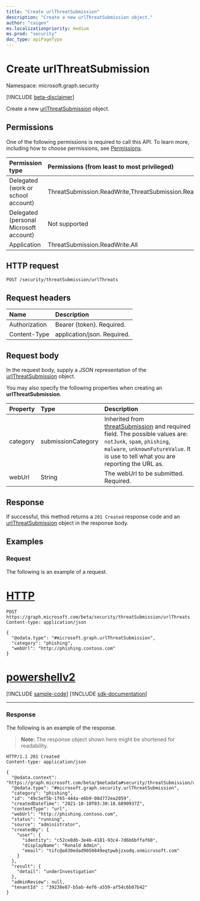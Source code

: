 ```yaml
---
title: "Create urlThreatSubmission"
description: "Create a new urlThreatSubmission object."
author: "caigen"
ms.localizationpriority: medium
ms.prod: "security"
doc_type: apiPageType
---
```


# Create urlThreatSubmission
Namespace: microsoft.graph.security

[!INCLUDE [beta-disclaimer](../../includes/beta-disclaimer.md)]

Create a new [urlThreatSubmission](../resources/security-urlthreatsubmission.md) object.

## Permissions
One of the following permissions is required to call this API. To learn more, including how to choose permissions, see [Permissions](/graph/permissions-reference).

|Permission type|Permissions (from least to most privileged)|
|:---|:---|
|Delegated (work or school account)|ThreatSubmission.ReadWrite,ThreatSubmission.ReadWrite.All|
|Delegated (personal Microsoft account)|Not supported|
|Application|ThreatSubmission.ReadWrite.All|

## HTTP request

<!-- {
  "blockType": "ignored"
}
-->
``` http
POST /security/threatSubmission/urlThreats
```

## Request headers
|Name|Description|
|:---|:---|
|Authorization|Bearer {token}. Required.|
|Content-Type|application/json. Required.|

## Request body
In the request body, supply a JSON representation of the [urlThreatSubmission](../resources/security-urlthreatsubmission.md) object.

You may also specify the following properties when creating an **urlThreatSubmission**.

|Property|Type|Description|
|:---|:---|:---|
|category|submissionCategory|Inherited from [threatSubmission](../resources/security-threatsubmission.md) and required field. The possible values are: `notJunk`, `spam`, `phishing`, `malware`, `unknownFutureValue`. It is use to tell what you are reporting the URL as.|
|webUrl|String|The webUrl to be submitted. Required.|



## Response

If successful, this method returns a `201 Created` response code and an [urlThreatSubmission](../resources/security-urlthreatsubmission.md) object in the response body.

## Examples

### Request
The following is an example of a request.

# [HTTP](#tab/http)
<!-- {
  "blockType": "request",
  "name": "create_urlthreatsubmission_from_urlthreats"
}
-->
``` http
POST https://graph.microsoft.com/beta/security/threatSubmission/urlThreats
Content-type: application/json

{
  "@odata.type": "#microsoft.graph.urlThreatSubmission",
  "category": "phishing",
  "webUrl": "http://phishing.contoso.com"
}
```

# [powershellv2](#tab/powershellv2)
[!INCLUDE [sample-code](../includes/snippets/powershellv2/create-urlthreatsubmission-from-urlthreats-powershellv2-snippets.md)]
[!INCLUDE [sdk-documentation](../includes/snippets/snippets-sdk-documentation-link.md)]

---

### Response
The following is an example of the response.

> **Note:** The response object shown here might be shortened for readability.

<!-- {
  "blockType": "response",
  "truncated": true,
  "@odata.type": "microsoft.graph.security.urlThreatSubmission"
}
-->
``` http
HTTP/1.1 201 Created
Content-type: application/json

{
  "@odata.context": "https://graph.microsoft.com/beta/$metadata#security/threatSubmission/urlThreatSubmission/$entity",
  "@odata.type": "#microsoft.graph.security.urlThreatSubmission",
  "category": "phishing",  
  "id": "49c5ef5b-1f65-444a-e6b9-08d772ea2059",
  "createdDateTime": "2021-10-10T03:30:18.6890937Z",
  "contentType": "url",
  "webUrl": "http://phishing.contoso.com",
  "status": "running",
  "source": "administrator",
  "createdBy": {
    "user": {
      "identity": "c52ce8db-3e4b-4181-93c4-7d6b6bffaf60",
      "displayName": "Ronald Admin",
      "email": "tifc@a830edad9050849eqtpwbjzxodq.onmicrosoft.com"
    }
  },
  "result": {
  	"detail": "underInvestigation"
  },
  "adminReview": null,
  "tenantId" : "39238e87-b5ab-4ef6-a559-af54c6b07b42"
}
```

